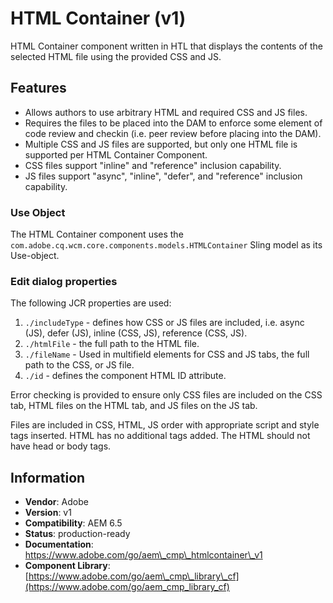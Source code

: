 <!--
Copyright 2021 Adobe

Licensed under the Apache License, Version 2.0 (the "License");
you may not use this file except in compliance with the License.
You may obtain a copy of the License at

    http://www.apache.org/licenses/LICENSE-2.0

Unless required by applicable law or agreed to in writing, software
distributed under the License is distributed on an "AS IS" BASIS,
WITHOUT WARRANTIES OR CONDITIONS OF ANY KIND, either express or implied.
See the License for the specific language governing permissions and
limitations under the License.
-->

HTML Container (v1)
====
HTML Container component written in HTL that displays the contents of the selected HTML file using the provided CSS and JS.

## Features
* Allows authors to use arbitrary HTML and required CSS and JS files.
* Requires the files to be placed into the DAM to enforce some element of code review and checkin (i.e. peer review before placing into the DAM).
* Multiple CSS and JS files are supported, but only one HTML file is supported per HTML Container Component.
* CSS files support "inline" and "reference" inclusion capability.
* JS files support "async", "inline", "defer", and "reference" inclusion capability.

### Use Object
The HTML Container component uses the `com.adobe.cq.wcm.core.components.models.HTMLContainer` Sling model as its Use-object.

### Edit dialog properties
The following JCR properties are used:

1. `./includeType` - defines how CSS or JS files are included, i.e. async (JS), defer (JS), inline (CSS, JS), reference (CSS, JS).
2. `./htmlFile` - the full path to the HTML file.
3. `./fileName` - Used in multifield elements for CSS and JS tabs, the full path to the CSS, or JS file.
4. `./id` - defines the component HTML ID attribute.

Error checking is provided to ensure only CSS files are included on the CSS tab, HTML files on the HTML tab, and JS files on the JS tab.

Files are included in CSS, HTML, JS order with appropriate script and style tags inserted.  HTML has no additional tags added.  The HTML should not have head or body tags.


## Information
* **Vendor**: Adobe
* **Version**: v1
* **Compatibility**: AEM 6.5
* **Status**: production-ready
* **Documentation**: [https://www.adobe.com/go/aem\_cmp\_htmlcontainer\_v1
](https://www.adobe.com/go/aem_cmp_contentfragment_v1)
* **Component Library**: [https://www.adobe.com/go/aem\_cmp\_library\_cf](https://www.adobe.com/go/aem_cmp_library_cf)
